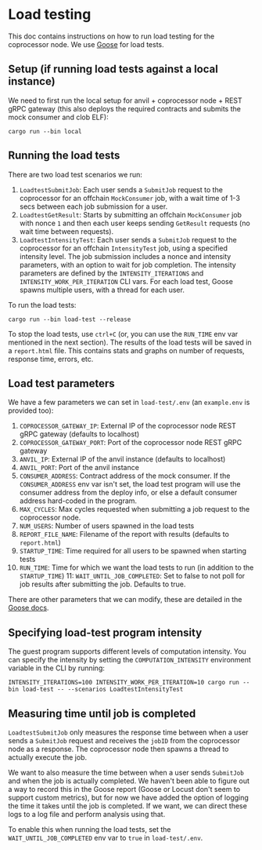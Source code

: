 # Load testing

This doc contains instructions on how to run load testing for the coprocessor node. We use [Goose](https://book.goose.rs/title-page.html) for load tests.

## Setup (if running load tests against a local instance)

We need to first run the local setup for anvil + coprocessor node + REST gRPC gateway (this also deploys the required contracts and submits the mock consumer and clob ELF):
```
cargo run --bin local
```

## Running the load tests

There are two load test scenarios we run:

1. `LoadtestSubmitJob`: Each user sends a `SubmitJob` request to the coprocessor for an offchain `MockConsumer` job, with a wait time of 1-3 secs between each job submission for a user.
2. `LoadtestGetResult`: Starts by submitting an offchain `MockConsumer` job with nonce `1` and then each user keeps sending `GetResult` requests (no wait time between requests).
3. `LoadtestIntensityTest`: Each user sends a `SubmitJob` request to the coprocessor for an offchain `IntensityTest` job, using a specified intensity level. The job submission includes a nonce and intensity parameters, with an option to wait for job completion. The intensity parameters are defined by the `INTENSITY_ITERATIONS` and `INTENSITY_WORK_PER_ITERATION` CLI vars. 
For each load test, Goose spawns multiple users, with a thread for each user.

To run the load tests:
```
cargo run --bin load-test --release
```

To stop the load tests, use `ctrl+C` (or, you can use the `RUN_TIME` env var mentioned in the next section). The results of the load tests will be saved in a `report.html` file. This contains stats and graphs on number of requests, response time, errors, etc.

## Load test parameters

We have a few parameters we can set in `load-test/.env` (an `example.env` is provided too):

1. `COPROCESSOR_GATEWAY_IP`: External IP of the coprocessor node REST gRPC gateway (defaults to localhost)
2. `COPROCESSOR_GATEWAY_PORT`: Port of the coprocessor node REST gRPC gateway
3. `ANVIL_IP`: External IP of the anvil instance (defaults to localhost)
4. `ANVIL_PORT`: Port of the anvil instance
5. `CONSUMER_ADDRESS`: Contract address of the mock consumer. If the `CONSUMER_ADDRESS` env var isn't set, the load test program will use the consumer address from the deploy info, or else a default consumer address hard-coded in the program.
6. `MAX_CYCLES`: Max cycles requested when submitting a job request to the coprocessor node.
7. `NUM_USERS`: Number of users spawned in the load tests
8. `REPORT_FILE_NAME`: Filename of the report with results (defaults to `report.html`)
9. `STARTUP_TIME`: Time required for all users to be spawned when starting tests
10. `RUN_TIME`: Time for which we want the load tests to run (in addition to the `STARTUP_TIME`)
11: `WAIT_UNTIL_JOB_COMPLETED`: Set to false to not poll for job results after submitting the job. Defaults to true.

There are other parameters that we can modify, these are detailed in the [Goose docs](https://book.goose.rs/getting-started/common.html).

## Specifying load-test program intensity

The guest program supports different levels of computation intensity. You can specify the intensity by setting the `COMPUTATION_INTENSITY` environment variable in the CLI by running:

`INTENSITY_ITERATIONS=100 INTENSITY_WORK_PER_ITERATION=10 cargo run --bin load-test -- --scenarios LoadtestIntensityTest`

## Measuring time until job is completed

`LoadtestSubmitJob` only measures the response time between when a user sends a `SubmitJob` request and receives the `jobID` from the coprocessor node as a response. The coprocessor node then spawns a thread to actually execute the job.

We want to also measure the time between when a user sends `SubmitJob` and when the job is actually completed. We haven't been able to figure out a way to record this in the Goose report (Goose or Locust don't seem to support custom metrics), but for now we have added the option of logging the time it takes until the job is completed. If we want, we can direct these logs to a log file and perform analysis using that.

To enable this when running the load tests, set the `WAIT_UNTIL_JOB_COMPLETED` env var to `true` in `load-test/.env`.
